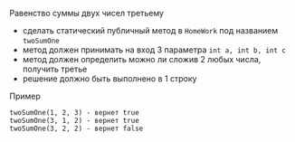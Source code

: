 Равенство суммы двух чисел третьему 
- сделать статический публичный метод в `HomeWork` под названием `twoSumOne`
- метод должен принимать на вход 3 параметра `int a, int b, int c`
- метод должен определить можно ли сложив 2 любых числа, получить третье
- решение должно быть выполнено в 1 строку

Пример
```
twoSumOne(1, 2, 3) - вернет true
twoSumOne(3, 1, 2) - вернет true
twoSumOne(3, 2, 2) - вернет false
```